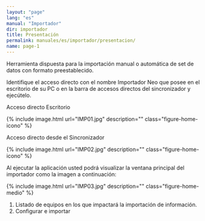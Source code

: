 ```yaml
---
layout: "page"
lang: "es"
manual: "Importador"
dir: importador
title: Presentación
permalink: manuales/es/importador/presentacion/
name: page-1
---
```


Herramienta dispuesta para la importación manual o automática de set de datos con formato preestablecido.

Identifique el acceso directo con el nombre Importador Neo que posee en el escritorio de su PC o en la barra de accesos directos del sincronizador y ejecútelo.

Acceso directo Escritorio

{% include image.html url="IMP01.jpg" description="" class="figure-home-icono" %}

Acceso directo desde el Sincronizador

{% include image.html url="IMP02.jpg" description="" class="figure-home-icono" %}


Al ejecutar la aplicación usted podrá visualizar la ventana principal del importador como la imagen a continuación:

{% include image.html url="IMP03.jpg" description="" class="figure-home-medio" %}

1.	Listado de equipos en los que impactará la importación de información.
2.	Configurar e importar




